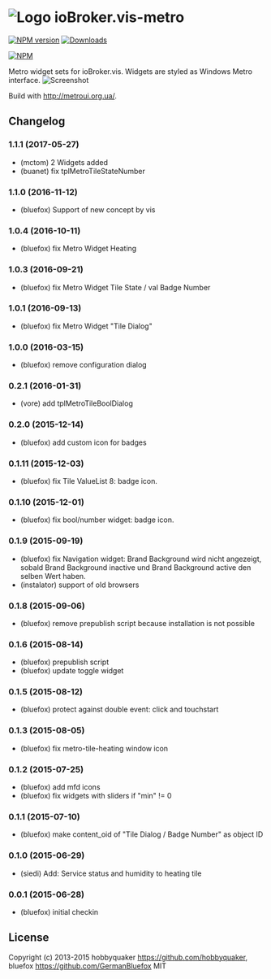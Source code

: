 ![Logo](admin/metro.png)
ioBroker.vis-metro
============
[![NPM version](http://img.shields.io/npm/v/iobroker.vis-metro.svg)](https://www.npmjs.com/package/iobroker.vis-metro)
[![Downloads](https://img.shields.io/npm/dm/iobroker.vis-metro.svg)](https://www.npmjs.com/package/iobroker.vis-metro)

[![NPM](https://nodei.co/npm/iobroker.vis-metro.png?downloads=true)](https://nodei.co/npm/iobroker.vis-metro/)


Metro widget sets for ioBroker.vis. Widgets are styled as Windows Metro interface.
![Screenshot](img/Demo2.png)

Build with http://metroui.org.ua/. 

## Changelog
### 1.1.1 (2017-05-27)
- (mctom) 2 Widgets added
- (buanet) fix tplMetroTileStateNumber

### 1.1.0 (2016-11-12)
- (bluefox) Support of new concept by vis

### 1.0.4 (2016-10-11)
- (bluefox) fix Metro Widget Heating

### 1.0.3 (2016-09-21)
- (bluefox) fix Metro Widget Tile State / val Badge Number 

### 1.0.1 (2016-09-13)
- (bluefox) fix Metro Widget "Tile Dialog" 

### 1.0.0 (2016-03-15)
- (bluefox) remove configuration dialog

### 0.2.1 (2016-01-31)
- (vore) add tplMetroTileBoolDialog

### 0.2.0 (2015-12-14)
- (bluefox) add custom icon for badges

### 0.1.11 (2015-12-03)
- (bluefox) fix Tile ValueList 8: badge icon.

### 0.1.10 (2015-12-01)
- (bluefox) fix bool/number widget: badge icon.

### 0.1.9 (2015-09-19)
- (bluefox) fix Navigation widget: Brand Background wird nicht angezeigt, sobald Brand Background inactive und Brand Background active den selben Wert haben.
- (instalator) support of old browsers

### 0.1.8 (2015-09-06)
- (bluefox) remove prepublish script because installation is not possible

### 0.1.6 (2015-08-14)
- (bluefox) prepublish script
- (bluefox) update toggle widget

### 0.1.5 (2015-08-12)
- (bluefox) protect against double event: click and touchstart

### 0.1.3 (2015-08-05)
- (bluefox) fix metro-tile-heating window icon

### 0.1.2 (2015-07-25)
- (bluefox) add mfd icons
- (bluefox) fix widgets with sliders if "min" != 0

### 0.1.1 (2015-07-10)
- (bluefox) make content_oid of "Tile Dialog / Badge Number" as object ID

### 0.1.0 (2015-06-29)
- (siedi) Add: Service status and humidity to heating tile

### 0.0.1 (2015-06-28)
- (bluefox) initial checkin

## License
 Copyright (c) 2013-2015 hobbyquaker https://github.com/hobbyquaker, bluefox https://github.com/GermanBluefox
 MIT
